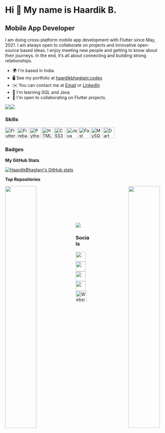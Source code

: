Hi 👋 My name is Haardik B.
=================================

Mobile App Developer
--------------------

I am doing cross-platform mobile app development with Flutter since May, 2021. I am always open to collaborate on projects and innovative open-source based ideas.
I enjoy meeting new people and getting to know about their journeys.
In the end, it’s all about connecting and building strong relationships.

* 🌍  I'm based in India.
* 🖥️  See my portfolio at [haardikbhagtani.codes](http://haardikbhagtani.codes/)
* ✉️  You can contact me at [Email](mailto:haardikparas@gmail.com) or [LinkedIn](https://www.linkedin.com/in/haardikbhagtani/)
* 🧠  I'm learning SQL and Java
* 🤝  I'm open to collaborating on Flutter projects.
<!-- "https://img.shields.io/twitter/follow/bhaardik?logo=twitter&style=for-the-badge&color=0891b2&labelColor=1c1917" -->
<a href="https://www.twitter.com/bhaardik" target="_blank" rel="noreferrer"><img
src="https://img.shields.io/badge/follow-%40bhaardik-1DA1F2?logo=twitter&style=for-the-badge"
/></a><a href="https://www.github.com/HaardikBhagtani" target="_blank" rel="noreferrer"><img
src="https://img.shields.io/github/followers/HaardikBhagtani?logo=github&style=for-the-badge&color=0891b2&labelColor=1c1917" /></a>

### Skills

<p align="left">
<a href="https://flutter.dev/" target="_blank" rel="noreferrer"><img src="https://storage.googleapis.com/cms-storage-bucket/4fd0db61df0567c0f352.png"  width="36" height="36" alt="Flutter" /></a>
<a href="https://firebase.google.com/" target="_blank" rel="noreferrer"><img src="https://raw.githubusercontent.com/danielcranney/readme-generator/main/public/icons/skills/firebase-colored.svg" width="36" height="36" alt="Firebase" /></a>
<a href="https://www.python.org/" target="_blank" rel="noreferrer"><img src="https://raw.githubusercontent.com/danielcranney/readme-generator/main/public/icons/skills/python-colored.svg" width="36" height="36" alt="Python" /></a>
<a href="https://developer.mozilla.org/en-US/docs/Glossary/HTML5" target="_blank" rel="noreferrer"><img src="https://raw.githubusercontent.com/danielcranney/readme-generator/main/public/icons/skills/html5-colored.svg" width="36" height="36" alt="HTML5" /></a>
<a href="https://www.w3.org/TR/CSS/#css" target="_blank" rel="noreferrer"><img src="https://raw.githubusercontent.com/danielcranney/readme-generator/main/public/icons/skills/css3-colored.svg" width="36" height="36" alt="CSS3" /></a>
<!-- <a href="https://docs.microsoft.com/en-us/cpp/?view=msvc-170" target="_blank" rel="noreferrer"><img src="https://raw.githubusercontent.com/danielcranney/readme-generator/main/public/icons/skills/c-colored.svg" width="36" height="36" alt="C" /></a>
<a href="https://docs.microsoft.com/en-us/cpp/?view=msvc-170" target="_blank" rel="noreferrer"><img src="https://raw.githubusercontent.com/danielcranney/readme-generator/main/public/icons/skills/cplusplus-colored.svg" width="36" height="36" alt="C++" /></a> -->
<a href="https://www.oracle.com/java/" target="_blank" rel="noreferrer"><img src="https://raw.githubusercontent.com/danielcranney/readme-generator/main/public/icons/skills/java-colored.svg" width="36" height="36" alt="Java" /></a>
<a href="https://fastapi.tiangolo.com/" target="_blank" rel="noreferrer"><img src="https://raw.githubusercontent.com/danielcranney/readme-generator/main/public/icons/skills/fastapi-colored.svg" width="36" height="36" alt="Fast API" /></a>
<a href="https://www.mysql.com/" target="_blank" rel="noreferrer"><img src="https://raw.githubusercontent.com/danielcranney/readme-generator/main/public/icons/skills/mysql-colored.svg" width="36" height="36" alt="MySQL" /></a>
<a href="https://dart.dev/" target="_blank" rel="noreferrer"><img src="https://raw.githubusercontent.com/danielcranney/readme-generator/main/public/icons/skills/dart-colored.svg" width="36" height="36" alt="Dart" /></a>
  
</p>

### Badges

<b>My GitHub Stats</b>

<a href="http://www.github.com/HaardikBhagtani"><img src="https://github-readme-stats.vercel.app/api?username=HaardikBhagtani&show_icons=true&hide=&count_private=true&title_color=0891b2&text_color=ffffff&icon_color=0891b2&bg_color=1c1917&hide_border=true&show_icons=true" alt="HaardikBhagtani's GitHub stats" /></a>

<b>Top Repositories</b>

<div width="100%" align="center"><a href="https://github.com/HaardikBhagtani/Tic-Tac-Toe" align="left"><img align="left" width="45%" src="https://github-readme-stats.vercel.app/api/pin/?username=HaardikBhagtani&repo=Tic-Tac-Toe&title_color=0891b2&text_color=ffffff&icon_color=0891b2&bg_color=1c1917&hide_border=true&locale=en" /></a><a href="https://github.com/HaardikBhagtani/job_listing_flutter" align="right"><img align="right" width="45%" src="https://github-readme-stats.vercel.app/api/pin/?username=HaardikBhagtani&repo=job_listing_flutter&title_color=0891b2&text_color=ffffff&icon_color=0891b2&bg_color=1c1917&hide_border=true&locale=en" /></a></div><br /><br /><br /><br /><br /><br /><br />

<img src="https://gpvc.arturio.dev/HaardikBhagtani" align="center" />
  

### Socials

<div align="center">
<p align="left"> <a href="https://www.github.com/HaardikBhagtani" target="_blank" rel="noreferrer"><img src="https://raw.githubusercontent.com/danielcranney/readme-generator/main/public/icons/socials/github.svg" width="32" height="32" /></a> <a href="http://www.instagram.com/haardik198" target="_blank" rel="noreferrer"><img src="https://raw.githubusercontent.com/danielcranney/readme-generator/main/public/icons/socials/instagram.svg" width="32" height="32" /></a> <a href="https://www.linkedin.com/in/haardikbhagtani" target="_blank" rel="noreferrer"><img src="https://raw.githubusercontent.com/danielcranney/readme-generator/main/public/icons/socials/linkedin.svg" width="32" height="32" /></a> <a href="https://www.twitter.com/bhaardik" target="_blank" rel="noreferrer"><img src="https://raw.githubusercontent.com/danielcranney/readme-generator/main/public/icons/socials/twitter.svg" width="32" height="32" /></a><a href="https://haardikbhagtani.codes/" target="_blank" rel="noreferrer"><img src="https://haardikbhagtani.codes/favicon.png" width="36" height="36" alt="Website" /></a></p>



<!---
HaardikBhagtani/HaardikBhagtani is a ✨ special ✨ repository because its `README.md` (this file) appears on your GitHub profile.
You can click the Preview link to take a look at your changes.
--->

